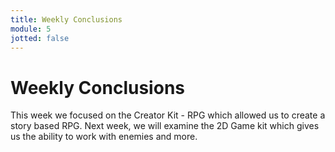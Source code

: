 ```yaml
---
title: Weekly Conclusions
module: 5
jotted: false
---
```


# Weekly Conclusions

This week we focused on the Creator Kit - RPG which allowed us to create a story based RPG.  Next week, we will examine the 2D Game kit which gives us the ability to work with enemies and more.